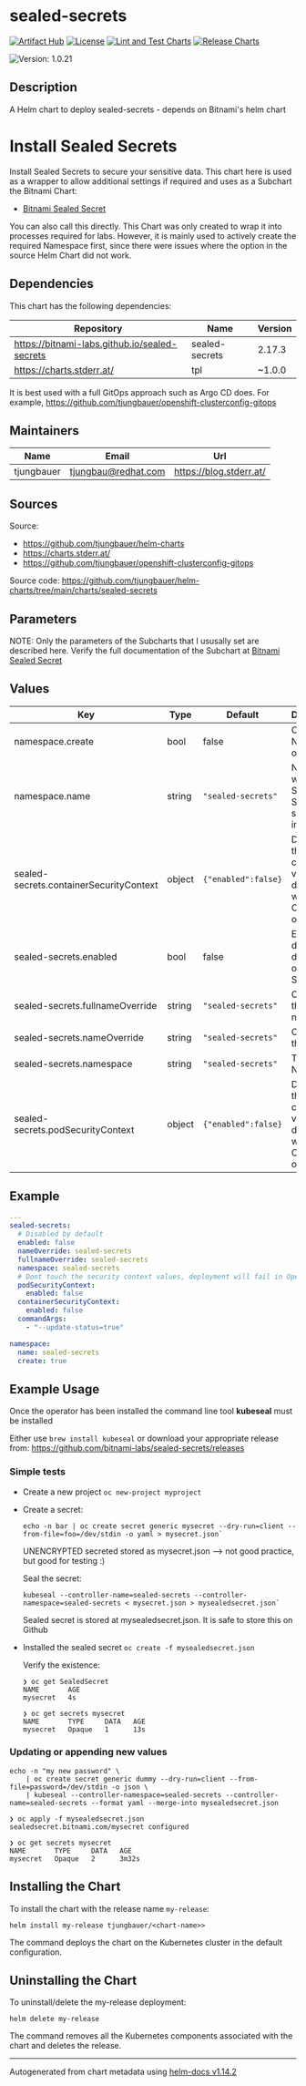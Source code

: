 

# sealed-secrets

  [![Artifact Hub](https://img.shields.io/endpoint?url=https://artifacthub.io/badge/repository/openshift-bootstraps)](https://artifacthub.io/packages/search?repo=openshift-bootstraps)
  [![License](https://img.shields.io/badge/License-Apache_2.0-blue.svg)](https://opensource.org/licenses/Apache-2.0)
  [![Lint and Test Charts](https://github.com/tjungbauer/helm-charts/actions/workflows/lint_and_test_charts.yml/badge.svg)](https://github.com/tjungbauer/helm-charts/actions/workflows/lint_and_test_charts.yml)
  [![Release Charts](https://github.com/tjungbauer/helm-charts/actions/workflows/release.yml/badge.svg)](https://github.com/tjungbauer/helm-charts/actions/workflows/release.yml)

  ![Version: 1.0.21](https://img.shields.io/badge/Version-1.0.21-informational?style=flat-square)

 

  ## Description

  A Helm chart to deploy sealed-secrets - depends on Bitnami's helm chart

# Install Sealed Secrets

Install Sealed Secrets to secure your sensitive data. This chart here is used as a wrapper to allow additional settings if required and uses as a Subchart the Bitnami Chart:

* [Bitnami Sealed Secret](https://bitnami-labs.github.io/sealed-secrets)

You can also call this directly. This Chart was only created to wrap it into processes required for labs. However, it is mainly used to actively create the required Namespace first, since there were issues where the option in the source Helm Chart did not work.

## Dependencies

This chart has the following dependencies:

| Repository | Name | Version |
|------------|------|---------|
| https://bitnami-labs.github.io/sealed-secrets | sealed-secrets | 2.17.3 |
| https://charts.stderr.at/ | tpl | ~1.0.0 |

It is best used with a full GitOps approach such as Argo CD does. For example, https://github.com/tjungbauer/openshift-clusterconfig-gitops

## Maintainers

| Name | Email | Url |
| ---- | ------ | --- |
| tjungbauer | <tjungbau@redhat.com> | <https://blog.stderr.at/> |

## Sources
Source:
* <https://github.com/tjungbauer/helm-charts>
* <https://charts.stderr.at/>
* <https://github.com/tjungbauer/openshift-clusterconfig-gitops>

Source code: https://github.com/tjungbauer/helm-charts/tree/main/charts/sealed-secrets

## Parameters

NOTE: Only the parameters of the Subcharts that I ususally set are described here.
Verify the full documentation of the Subchart at [Bitnami Sealed Secret](https://bitnami-labs.github.io/sealed-secrets)

## Values

| Key | Type | Default | Description |
|-----|------|---------|-------------|
| namespace.create | bool | false | Create Namespace or not |
| namespace.name | string | `"sealed-secrets"` | Namespace where Sealed Secrets shall be installed |
| sealed-secrets.containerSecurityContext | object | `{"enabled":false}` | Dont touch the security context values, deployment will fail in OpenShift otherwise. |
| sealed-secrets.enabled | bool | false | Enable or disable deployment of Sealed Secrets |
| sealed-secrets.fullnameOverride | string | `"sealed-secrets"` | Overwrite the Full-name |
| sealed-secrets.nameOverride | string | `"sealed-secrets"` | Overwrite the name |
| sealed-secrets.namespace | string | `"sealed-secrets"` | Target Namespace |
| sealed-secrets.podSecurityContext | object | `{"enabled":false}` | Dont touch the security context values, deployment will fail in OpenShift otherwise. |

## Example

```yaml
---
sealed-secrets:
  # Disabled by default
  enabled: false
  nameOverride: sealed-secrets
  fullnameOverride: sealed-secrets
  namespace: sealed-secrets
  # Dont touch the security context values, deployment will fail in OpenShift otherwise.
  podSecurityContext:
    enabled: false
  containerSecurityContext:
    enabled: false
  commandArgs:
    - "--update-status=true"

namespace:
  name: sealed-secrets
  create: true
```

## Example Usage

Once the operator has been installed the command line tool **kubeseal** must be installed

Either use `brew install kubeseal` or download your appropriate release from: https://github.com/bitnami-labs/sealed-secrets/releases

### Simple tests

* Create a new project `oc new-project myproject`

* Create a secret:

  ```
  echo -n bar | oc create secret generic mysecret --dry-run=client --from-file=foo=/dev/stdin -o yaml > mysecret.json`
  ```

  UNENCRYPTED secreted stored as mysecret.json --> not good practice, but good for testing :)

  Seal the secret:
 
  ```
  kubeseal --controller-name=sealed-secrets --controller-namespace=sealed-secrets < mysecret.json > mysealedsecret.json`
  ```

  Sealed secret is stored at mysealedsecret.json. It is safe to store this on Github

* Installed the sealed secret `oc create -f mysealedsecret.json`

  Verify the existence:

  ```
  ❯ oc get SealedSecret
  NAME       AGE
  mysecret   4s
  ```

  ```
  ❯ oc get secrets mysecret
  NAME       TYPE     DATA   AGE
  mysecret   Opaque   1      13s
  ```

### Updating or appending new values

```
echo -n "my new password" \
    | oc create secret generic dummy --dry-run=client --from-file=password=/dev/stdin -o json \
    | kubeseal --controller-namespace=sealed-secrets --controller-name=sealed-secrets --format yaml --merge-into mysealedsecret.json
```

```
❯ oc apply -f mysealedsecret.json
sealedsecret.bitnami.com/mysecret configured
```

```
❯ oc get secrets mysecret
NAME       TYPE     DATA   AGE
mysecret   Opaque   2      3m32s
```

## Installing the Chart

To install the chart with the release name `my-release`:

```console
helm install my-release tjungbauer/<chart-name>>
```

The command deploys the chart on the Kubernetes cluster in the default configuration.

## Uninstalling the Chart

To uninstall/delete the my-release deployment:

```console
helm delete my-release
```

The command removes all the Kubernetes components associated with the chart and deletes the release.

----------------------------------------------
Autogenerated from chart metadata using [helm-docs v1.14.2](https://github.com/norwoodj/helm-docs/releases/v1.14.2)
